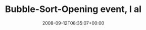 ---
retweeted: false
source: <a href="http://twitter.com" rel="nofollow">Twitter Web Client</a>
entities:
  hashtags: []
  symbols: []
  user_mentions:
  - name: Jonathan H. Wage
    screen_name: jwage
    indices:
    - '41'
    - '47'
    id_str: '8150902'
    id: '8150902'
  urls: []
display_text_range:
- '0'
- '52'
favorite_count: '0'
id_str: '918679039'
truncated: false
retweet_count: '0'
id: '918679039'
created_at: Fri Sep 12 08:35:07 +0000 2008
favorited: false
full_text: Bubble-Sort-Opening event, I already saw [@jwage](https://twitter.com/jwage)!
  yay
lang: en
tags:
- pesos:twitter
date: '2008-09-12T08:35:07+00:00'
src: https://twitter.com/bascht/status/918679039
original_url: https://twitter.com/bascht/status/918679039
type: twitter_tweet
text: Bubble-Sort-Opening event, I already saw [@jwage](https://twitter.com/jwage)!
  yay
title: Bubble-Sort-Opening event, I al

---